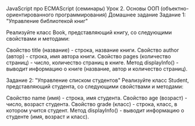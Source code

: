 JavaScript про ECMAScript (семинары)
Урок 2. Основы ООП (объектно-ориентированного программирования)
Домашнее задание
Задание 1: "Управление библиотекой книг"

Реализуйте класс Book, представляющий книгу, со следующими свойствами и методами:

Свойство title (название) - строка, название книги. Свойство author (автор) - строка, имя автора книги. Свойство pages (количество страниц) - число, количество страниц в книге. Метод displayInfo() - выводит информацию о книге (название, автор и количество страниц).

Задание 2: "Управление списком студентов" Реализуйте класс Student, представляющий студента, со следующими свойствами и методами:

Свойство name (имя) - строка, имя студента. Свойство age (возраст) - число, возраст студента. Свойство grade (класс) - строка, класс, в котором учится студент. Метод displayInfo() - выводит информацию о студенте (имя, возраст и класс).